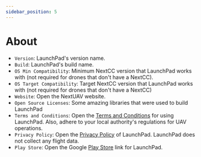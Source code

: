 ```yaml
---
sidebar_position: 5
---
```


# About

- `Version`: LaunchPad's version name.
- `Build`: LaunchPad's build name.
- `OS Min Compatibility`: Minimum NextCC version that LaunchPad works with (not required for drones that don't have a
  NextCC).
- `OS Target Compatibility`: Target NextCC version that LaunchPad works with (not required for drones that don't have a
  NextCC)
- `Website`: Open the NextUAV website.
- `Open Source Licenses`: Some amazing libraries that were used to build LaunchPad
- `Terms and Conditions`: Open the [Terms and Conditions](/launchpad/terms-and-conditions.md) for using LaunchPad. Also,
  adhere to your local authority's regulations for UAV operations.
- `Privacy Policy`: Open the [Privacy Policy](/launchpad/privacy-policy.md) of LaunchPad. LaunchPad does not collect any
  flight data.
- `Play Store`: Open the Google [Play Store](https://play.google.com/store/apps/details?id=com.urbanmatrix.android.launchpad)
  link for LaunchPad.
